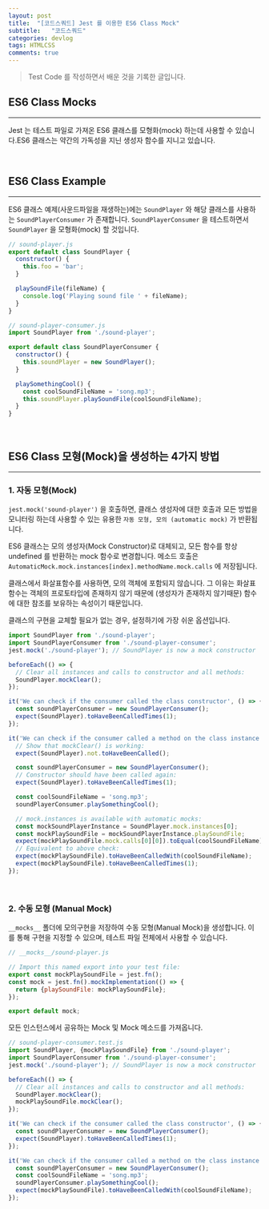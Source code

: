 ```yaml
---
layout: post
title:  "[코드스쿼드] Jest 를 이용한 ES6 Class Mock"
subtitle:   "코드스쿼드"
categories: devlog
tags: HTMLCSS
comments: true
---
```


> Test Code 를 작성하면서 배운 것을 기록한 글입니다.

## ES6 Class Mocks

---

Jest 는 테스트 파일로 가져온 ES6 클래스를 모형화(mock) 하는데 사용할 수 있습니다.ES6 클래스는 약간의 가독성을 지닌 생성자 함수를 지니고 있습니다.

<br/>

## ES6 Class Example

---

ES6 클래스 예제(사운드파일을 재생하는)에는 `SoundPlayer` 와 해당 클래스를 사용하는 `SoundPlayerConsumer` 가 존재합니다. `SoundPlayerConsumer` 을 테스트하면서 `SoundPlayer` 을 모형화(mock) 할 것입니다.

```javascript
// sound-player.js
export default class SoundPlayer {
  constructor() {
    this.foo = 'bar';
  }

  playSoundFile(fileName) {
    console.log('Playing sound file ' + fileName);
  }
}
```

```javascript
// sound-player-consumer.js
import SoundPlayer from './sound-player';

export default class SoundPlayerConsumer {
  constructor() {
    this.soundPlayer = new SoundPlayer();
  }

  playSomethingCool() {
    const coolSoundFileName = 'song.mp3';
    this.soundPlayer.playSoundFile(coolSoundFileName);
  }
}
```

<br/>

## ES6 Class 모형(Mock)을 생성하는 4가지 방법

---

### 1. 자동 모형(Mock)

`jest.mock('sound-player')` 을 호출하면, 클래스 생성자에 대한 호출과 모든 방법을 모니터링 하는데 사용할 수 있는 유용한 `자동 모형, 모의 (automatic mock)` 가 반환됩니다.

ES6 클래스는 모의 생성자(Mock Constructor)로 대체되고, 모든 함수를 항상 undefined 를 반환하는 mock 함수로 변경합니다. 메소드 호출은 `AutomaticMock.mock.instances[index].methodName.mock.calls` 에 저장됩니다. 

클래스에서 화살표함수를 사용하면, 모의 객체에 포함되지 않습니다. 그 이유는 화살표 함수는 객체의 프로토타입에 존재하지 않기 때문에 (생성자가 존재하지 않기때문) 함수에 대한 참조를 보유하는 속성이기 때문입니다.

클래스의 구현을 교체할 필요가 없는 경우, 설정하기에 가장 쉬운 옵션입니다.

```javascript
import SoundPlayer from './sound-player';
import SoundPlayerConsumer from './sound-player-consumer';
jest.mock('./sound-player'); // SoundPlayer is now a mock constructor

beforeEach(() => {
  // Clear all instances and calls to constructor and all methods:
  SoundPlayer.mockClear();
});

it('We can check if the consumer called the class constructor', () => {
  const soundPlayerConsumer = new SoundPlayerConsumer();
  expect(SoundPlayer).toHaveBeenCalledTimes(1);
});

it('We can check if the consumer called a method on the class instance', () => {
  // Show that mockClear() is working:
  expect(SoundPlayer).not.toHaveBeenCalled();

  const soundPlayerConsumer = new SoundPlayerConsumer();
  // Constructor should have been called again:
  expect(SoundPlayer).toHaveBeenCalledTimes(1);

  const coolSoundFileName = 'song.mp3';
  soundPlayerConsumer.playSomethingCool();

  // mock.instances is available with automatic mocks:
  const mockSoundPlayerInstance = SoundPlayer.mock.instances[0];
  const mockPlaySoundFile = mockSoundPlayerInstance.playSoundFile;
  expect(mockPlaySoundFile.mock.calls[0][0]).toEqual(coolSoundFileName);
  // Equivalent to above check:
  expect(mockPlaySoundFile).toHaveBeenCalledWith(coolSoundFileName);
  expect(mockPlaySoundFile).toHaveBeenCalledTimes(1);
});
```

<br/>

### 2. 수동 모형 (Manual Mock)

`__mocks__` 폴더에 모의구현을 저장하여 수동 모형(Manual Mock)을 생성합니다. 이를 통해 구현을 지정할 수 있으며, 테스트 파일 전체에서 사용할 수 있습니다.

```javascript
// __mocks__/sound-player.js

// Import this named export into your test file:
export const mockPlaySoundFile = jest.fn();
const mock = jest.fn().mockImplementation(() => {
  return {playSoundFile: mockPlaySoundFile};
});

export default mock;
```

모든 인스턴스에서 공유하는 Mock 및 Mock 메소드를 가져옵니다.

```javascript
// sound-player-consumer.test.js
import SoundPlayer, {mockPlaySoundFile} from './sound-player';
import SoundPlayerConsumer from './sound-player-consumer';
jest.mock('./sound-player'); // SoundPlayer is now a mock constructor

beforeEach(() => {
  // Clear all instances and calls to constructor and all methods:
  SoundPlayer.mockClear();
  mockPlaySoundFile.mockClear();
});

it('We can check if the consumer called the class constructor', () => {
  const soundPlayerConsumer = new SoundPlayerConsumer();
  expect(SoundPlayer).toHaveBeenCalledTimes(1);
});

it('We can check if the consumer called a method on the class instance', () => {
  const soundPlayerConsumer = new SoundPlayerConsumer();
  const coolSoundFileName = 'song.mp3';
  soundPlayerConsumer.playSomethingCool();
  expect(mockPlaySoundFile).toHaveBeenCalledWith(coolSoundFileName);
});
```







































